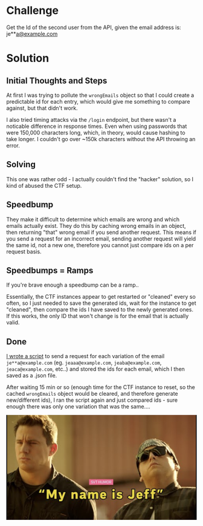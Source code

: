 # Challenge

Get the Id of the second user from the API, given the email address is: je**a@example.com

# Solution

## Initial Thoughts and Steps

At first I was trying to pollute the `wrongEmails` object so that I could create a predictable id for each entry, which would give me something to compare against, but that didn't work.

I also tried timing attacks via the `/login` endpoint, but there wasn't a noticable difference in response times. Even when using passwords that were 150,000 characters long, which, in theory, would cause hashing to take longer. I couldn't go over ~150k characters without the API throwing an error.

## Solving

This one was rather odd - I actually couldn't find the "hacker" solution, so I kind of abused the CTF setup.

## Speedbump

They make it difficult to determine which emails are wrong and which emails actually exist. They do this by caching wrong emails in an object, then returning "that" wrong email if you send another request. This means if you send a request for an incorrect email, sending another request will yield the same id, not a new one, therefore you cannot just compare ids on a per request basis.

## Speedbumps = Ramps

If you're brave enough a speedbump can be a ramp..

Essentially, the CTF instances appear to get restarted or "cleaned" every so often, so I just needed to save the generated ids, wait for the instance to get "cleaned", then compare the ids I have saved to the newly generated ones. If this works, the only ID that won't change is for the email that is actually valid.

## Done

[I wrote a script](./getAndSaveIds.js) to send a request for each variation of the email `je**a@example.com` (eg. `jeaaa@example.com`, `jeaba@example.com`, `jeaca@example.com`, etc..) and stored the ids for each email, which I then saved as a .json file. 

After waiting 15 min or so (enough time for the CTF instance to reset, so the cached `wrongEmails` object would be cleared, and therefore generate new/different ids), I ran the script again and just compared ids - sure enough there was only one variation that was the same....

![my name is](./jeff.png)